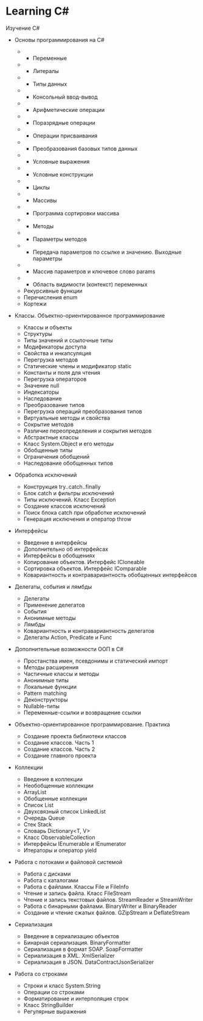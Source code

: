 # Learning C#
Изучение C#
+ Основы программирования на C#
  * + Переменные
  * + Литералы
  * + Типы данных
  * + Консольный ввод-вывод
  * + Арифметические операции
  * + Поразрядные операции
  * + Операции присваивания
  * + Преобразования базовых типов данных
  * + Условные выражения
  * + Условные конструкции
  * + Циклы
  * + Массивы
  * + Программа сортировки массива
  * + Методы
  * + Параметры методов
  * + Передача параметров по ссылке и значению. Выходные параметры
  * + Массив параметров и ключевое слово params
  * + Область видимости (контекст) переменных
  * Рекурсивные функции
  * Перечисления enum
  * Кортежи

+ Классы. Объектно-ориентированное программирование
  * Классы и объекты
  * Структуры
  * Типы значений и ссылочные типы
  * Модификаторы доступа
  * Свойства и инкапсуляция
  * Перегрузка методов
  * Статические члены и модификатор static
  * Константы и поля для чтения
  * Перегрузка операторов
  * Значение null
  * Индексаторы
  * Наследование
  * Преобразование типов
  * Перегрузка операций преобразования типов
  * Виртуальные методы и свойства
  * Сокрытие методов
  * Различие переопределения и сокрытия методов
  * Абстрактные классы
  * Класс System.Object и его методы
  * Обобщенные типы
  * Ограничения обобщений
  * Наследование обобщенных типов

+ Обработка исключений
  * Конструкция try..catch..finally
  * Блок catch и фильтры исключений
  * Типы исключений. Класс Exception
  * Создание классов исключений
  * Поиск блока catch при обработке исключений
  * Генерация исключения и оператор throw
  
+ Интерфейсы
  * Введение в интерфейсы
  * Дополнительно об интерфейсах
  * Интерфейсы в обобщениях
  * Копирование объектов. Интерфейс ICloneable
  * Сортировка объектов. Интерфейс IComparable
  * Ковариантность и контравариантность обобщенных интерфейсов
  
+ Делегаты, события и лямбды
  * Делегаты
  * Применение делегатов
  * События
  * Анонимные методы
  * Лямбды
  * Ковариантность и контравариантность делегатов
  * Делегаты Action, Predicate и Func
  
+ Дополнительные возможности ООП в C#
  * Простанства имен, псевдонимы и статический импорт
  * Методы расширения
  * Частичные классы и методы
  * Анонимные типы
  * Локальные функции
  * Pattern matching
  * Деконструкторы
  * Nullable-типы
  * Переменные-ссылки и возвращение ссылки
  
+ Объектно-ориентированное программирование. Практика
  * Создание проекта библиотеки классов
  * Создание классов. Часть 1
  * Создание классов. Часть 2
  * Создание главного проекта
  
+ Коллекции
  * Введение в коллекции
  * Необобщенные коллекции
  * ArrayList
  * Обобщенные коллекции
  * Список List<T>
  * Двухсвязный список LinkedList<T>
  * Очередь Queue<T>
  * Стек Stack<T>
  * Словарь Dictionary<T, V>
  * Класс ObservableCollection
  * Интерфейсы IEnumerable и IEnumerator
  * Итераторы и оператор yield
  
+ Работа с потоками и файловой системой
  * Работа с дисками
  * Работа с каталогами
  * Работа с файлами. Классы File и FileInfo
  * Чтение и запись файла. Класс FileStream
  * Чтение и запись текстовых файлов. StreamReader и StreamWriter
  * Работа с бинарными файлами. BinaryWriter и BinaryReader
  * Создание и чтение сжатых файлов. GZipStream и DeflateStream
  
+ Сериализация
  * Введение в сериализацию объектов
  * Бинарная сериализация. BinaryFormatter
  * Сериализация в формат SOAP. SoapFormatter
  * Сериализация в XML. XmlSerializer
  * Сериализация в JSON. DataContractJsonSerializer
  
+ Работа со строками
  * Строки и класс System.String
  * Операции со строками
  * Форматирование и интерполяция строк
  * Класс StringBuilder
  * Регулярные выражения
